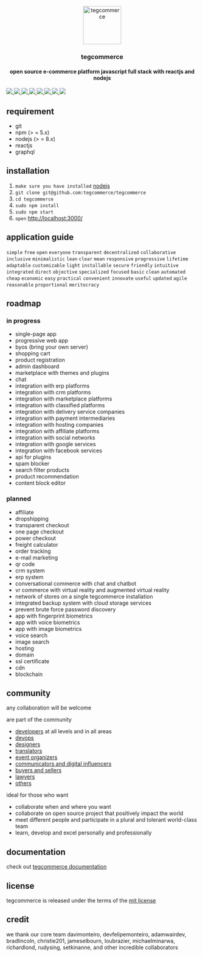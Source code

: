 <p align="center">
    <a href="https://tegcommerce.org/">
    <img src="https://github.com/tegcommerce/tegcommerce-website/blob/master/public/teg.png" alt="tegcommerce" width="100" height="100">
  </a>
</p>
<h3 align="center">tegcommerce</h3>
<h4 align="center">open source e-commerce platform javascript full stack with reactjs and nodejs</h4>

<div class="badges-holder">
  
  <a href="https://join.slack.com/t/tegcommerce/shared_invite/enQtNjIzNDYxNTU4OTYwLWE2YTkxODg1ZDQxMDljMjAzNmVmNTNiOWFkOWZiNDk3NzcxZTQ0YjU4MDkxOTJlZDgzOGUzOTExYzUzNTFhYjI">
	  <img src="https://img.shields.io/badge/slack-tegcommerce-green.svg?style=flat-square">
  </a>
	<a href="https://github.com/tegcommerce/tegcommerce/blob/master/LICENSE">
		<img src="https://img.shields.io/badge/license-MIT-%23373737.svg">
	</a>
  <a href="https://github.com/tegcommerce/tegcommerce/search?l=javascript">
  	<img src="https://img.shields.io/github/languages/top/tegcommerce/tegcommerce.svg">
	</a>
  <a href="https://github.com/tegcommerce/tegcommerce/commits/master">
		<img src="https://img.shields.io/github/last-commit/tegcommerce/tegcommerce.svg">
	</a>
  <a href="https://github.com/tegcommerce/tegcommerce/issues">
  	<img src="https://img.shields.io/github/issues-closed/tegcommerce/tegcommerce.svg">
	</a>
  <a href="https://github.com/tegcommerce/tegcommerce/pulls">
  	<img src="https://img.shields.io/github/issues-pr-closed/tegcommerce/tegcommerce.svg">
	</a>
  <a href="https://github.com/tegcommerce/tegcommerce/graphs/contributors">
  	<img src="https://img.shields.io/github/contributors/tegcommerce/tegcommerce.svg">
	</a>
  <a href="https://tegcommerce.org/">
  	<img src="https://img.shields.io/website/https/tegcommerce.org.svg">
	</a>
  </div>

## requirement
* git
* npm (> = 5.x)
* nodejs (> = 8.x)
* reactjs
* graphql

## installation
1. `make sure you have installed` [nodejs](https://nodejs.org/en/download/) 
1. `git clone git@github.com:tegcommerce/tegcommerce`
1. `cd tegcommerce`
1. `sudo npm install`
1. `sudo npm start`
1. `open` [http://localhost:3000/](http://localhost:3000)

## application guide
`simple` `free` `open` `everyone` `transparent` `decentralized` `collaborative` `inclusive` `minimalistic` `lean` `clear` `mean` `responsive` `progressive` `lifetime` `adaptable` `customizable` `light` `installable` `secure` `friendly` `intuitive` `integrated` `direct` `objective` `specialized` `focused` `basic` `clean` `automated` `cheap` `economic` `easy` `practical` `convenient` `innovate` `useful` `updated` `agile` `reasonable` `proportional` `meritocracy`

## roadmap

### in progress
* single-page app
* progressive web app
* byos (bring your own server)
* shopping cart
* product registration
* admin dashboard
* marketplace with themes and plugins
* chat
* integration with erp platforms
* integration with crm platforms
* integration with marketplace platforms
* integration with classified platforms
* integration with delivery service companies
* integration with payment intermediaries
* integration with hosting companies
* integration with affiliate platforms
* integration with social networks
* integration with google services
* integration with facebook services
* api for plugins
* spam blocker
* search filter products
* product recommendation
* content block editor

### planned
* affiliate
* dropshipping
* transparent checkout
* one page checkout
* power checkout
* freight calculator
* order tracking
* e-mail marketing
* qr code
* crm system
* erp system
* conversational commerce with chat and chatbot
* vr commerce with virtual reality and augmented virtual reality
* network of stores on a single tegcommerce installation
* integrated backup system with cloud storage services
* prevent brute force password discovery
* app with fingerprint biometrics
* app with voice biometrics
* app with image biometrics
* voice search
* image search
* hosting
* domain
* ssl certificate
* cdn
* blockchain

## community

any collaboration will be welcome

are part of the community
* [developers](https://join.slack.com/t/tegcommerce/shared_invite/enQtNjIzNDYxNTU4OTYwLWE2YTkxODg1ZDQxMDljMjAzNmVmNTNiOWFkOWZiNDk3NzcxZTQ0YjU4MDkxOTJlZDgzOGUzOTExYzUzNTFhYjI) at all levels and in all areas
* [devops](https://join.slack.com/t/tegcommerce/shared_invite/enQtNjIzNDYxNTU4OTYwLWE2YTkxODg1ZDQxMDljMjAzNmVmNTNiOWFkOWZiNDk3NzcxZTQ0YjU4MDkxOTJlZDgzOGUzOTExYzUzNTFhYjI)
* [designers](https://join.slack.com/t/tegcommerce/shared_invite/enQtNjIzNDYxNTU4OTYwLWE2YTkxODg1ZDQxMDljMjAzNmVmNTNiOWFkOWZiNDk3NzcxZTQ0YjU4MDkxOTJlZDgzOGUzOTExYzUzNTFhYjI)
* [translators](https://join.slack.com/t/tegcommerce/shared_invite/enQtNjIzNDYxNTU4OTYwLWE2YTkxODg1ZDQxMDljMjAzNmVmNTNiOWFkOWZiNDk3NzcxZTQ0YjU4MDkxOTJlZDgzOGUzOTExYzUzNTFhYjI)
* [event organizers](https://join.slack.com/t/tegcommerce/shared_invite/enQtNjIzNDYxNTU4OTYwLWE2YTkxODg1ZDQxMDljMjAzNmVmNTNiOWFkOWZiNDk3NzcxZTQ0YjU4MDkxOTJlZDgzOGUzOTExYzUzNTFhYjI)
* [communicators and digital influencers](https://join.slack.com/t/tegcommerce/shared_invite/enQtNjIzNDYxNTU4OTYwLWE2YTkxODg1ZDQxMDljMjAzNmVmNTNiOWFkOWZiNDk3NzcxZTQ0YjU4MDkxOTJlZDgzOGUzOTExYzUzNTFhYjI)
* [buyers and sellers](https://join.slack.com/t/tegcommerce/shared_invite/enQtNjIzNDYxNTU4OTYwLWE2YTkxODg1ZDQxMDljMjAzNmVmNTNiOWFkOWZiNDk3NzcxZTQ0YjU4MDkxOTJlZDgzOGUzOTExYzUzNTFhYjI)
* [lawyers](https://join.slack.com/t/tegcommerce/shared_invite/enQtNjIzNDYxNTU4OTYwLWE2YTkxODg1ZDQxMDljMjAzNmVmNTNiOWFkOWZiNDk3NzcxZTQ0YjU4MDkxOTJlZDgzOGUzOTExYzUzNTFhYjI)
* [others](https://join.slack.com/t/tegcommerce/shared_invite/enQtNjIzNDYxNTU4OTYwLWE2YTkxODg1ZDQxMDljMjAzNmVmNTNiOWFkOWZiNDk3NzcxZTQ0YjU4MDkxOTJlZDgzOGUzOTExYzUzNTFhYjI)

ideal for those who want

* collaborate when and where you want
* collaborate on open source project that positively impact the world
* meet different people and participate in a plural and tolerant world-class team
* learn, develop and excel personally and professionally

## documentation
check out [tegcommerce documentation](https://tegcommerce.org/documentation/)

## license
tegcommerce is released under the terms of the [mit license](https://opensource.org/licenses/MIT)

## credit
we thank our core team davimonteiro, devfelipemonteiro, adamwairdev, bradlincoln, christie201, jameselbourn, loubrazier, michaelminarwa, richardlond, rudysing, setkinanne, and other incredible collaborators
